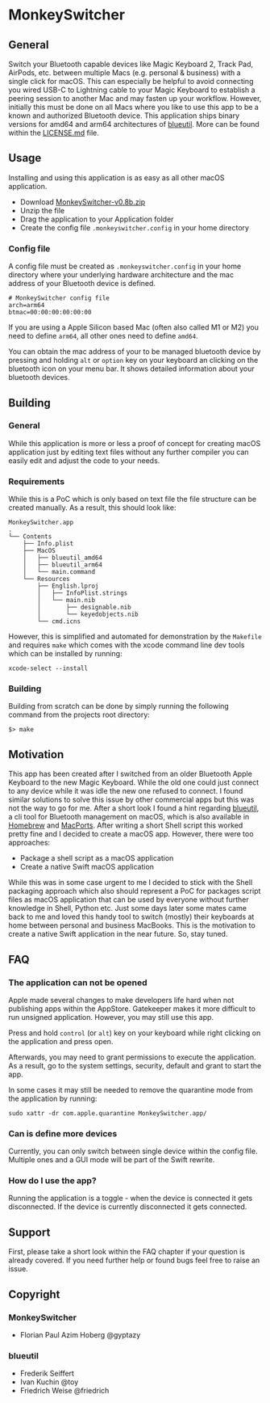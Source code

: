 # MonkeySwitcher
## General
Switch your Bluetooth capable devices like Magic Keyboard 2, Track Pad, AirPods, etc. between multiple Macs (e.g. personal & business) with a single click for macOS. This can especially be helpful to avoid connecting you wired USB-C to Lightning cable to your Magic Keyboard to establish a peering session to another Mac and may fasten up your workflow. However, initially this must be done on all Macs where you like to use this app to be a known and authorized Bluetooth device. This application ships binary versions for amd64 and arm64 architectures of [blueutil](https://github.com/toy/blueutil). More can be found within the [LICENSE.md](LICENSE.md) file.

## Usage
Installing and using this application is as easy as all other macOS application.

* Download [MonkeySwitcher-v0.8b.zip](https://gyptazy.ch/monkeyswitcher/MonkeySwitcher-v0.8b.zip)
* Unzip the file
* Drag the application to your Application folder
* Create the config file `.monkeyswitcher.config` in your home directory

### Config file
A config file must be created as `.monkeyswitcher.config` in your home directory where your underlying hardware architecture and the mac address of your Bluetooth device is defined.

```
# MonkeySwitcher config file
arch=arm64
btmac=00:00:00:00:00:00
```

If you are using a Apple Silicon based Mac (often also called M1 or M2) you need to define `arm64`, all other ones need to define `amd64`.

You can obtain the mac address of your to be managed bluetooth device by pressing and holding `alt` or `option` key on your keyboard an clicking on the bluetooth icon on your menu bar. It shows detailed information about your bluetooth devices.

## Building
### General
While this application is more or less a proof of concept for creating macOS application just by editing text files without any further compiler you can easily edit and adjust the code to your needs.
### Requirements
While this is a PoC which is only based on text file the file structure can be created manually. As a result, this should look like:

```
MonkeySwitcher.app
.
└── Contents
    ├── Info.plist
    ├── MacOS
    │   ├── blueutil_amd64
    │   ├── blueutil_arm64
    │   └── main.command
    └── Resources
        ├── English.lproj
        │   ├── InfoPlist.strings
        │   └── main.nib
        │       ├── designable.nib
        │       └── keyedobjects.nib
        └── cmd.icns
```

However, this is simplified and automated for demonstration by the `Makefile` and requires `make` which comes with the xcode command line dev tools which can be installed by running:

```
xcode-select --install
```

### Building
Building from scratch can be done by simply running the following command from the projects root directory:

```
$> make
```

## Motivation
This app has been created after I switched from an older Bluetooth Apple Keyboard to the new Magic Keyboard. While the old one could just connect to any device while it was idle the new one refused to connect. I found similar solutions to solve this issue by other commercial apps but this was not the way to go for me. After a short look I found a hint regarding [blueutil](https://github.com/toy/blueutil), a cli tool for Bluetooth management on macOS, which is also available in [Homebrew](https://brew.sh) and [MacPorts](https://www.macports.org/). After writing a short Shell script this worked pretty fine and I decided to create a macOS app. However, there were too approaches:

 * Package a shell script as a macOS application
 * Create a native Swift macOS application

While this was in some case urgent to me I decided to stick with the Shell packaging approach which also should represent a PoC for packages script files as macOS application that can be used by everyone without further knowledge in Shell, Python etc. Just some days later some mates came back to me and loved this handy tool to switch (mostly) their keyboards at home between personal and business MacBooks. This is the motivation to create a native Swift application in the near future. So, stay tuned.

## FAQ
### The application can not be opened
Apple made several changes to make developers life hard when not publishing apps within the AppStore. Gatekeeper makes it more difficult to run unsigned application. However, you may still use this app.

Press and hold `control` (or `alt`) key on your keyboard while right clicking on the application and press open.

Afterwards, you may need to grant permissions to execute the application. As a result, go to the system settings, security, default and grant to start the app.

In some cases it may still be needed to remove the quarantine mode from the application by running:
```
sudo xattr -dr com.apple.quarantine MonkeySwitcher.app/
```
### Can is define more devices
Currently, you can only switch between single device within the config file. Multiple ones and a GUI mode will be part of the Swift rewrite.

### How do I use the app?
Running the application is a toggle - when the device is connected it gets disconnected. If the device is currently disconnected it gets connected.


## Support
First, please take a short look within the FAQ chapter if your question is already covered. If you need further help or found bugs feel free to raise an issue.

## Copyright
### MonkeySwitcher
* Florian Paul Azim Hoberg @gyptazy
### blueutil
* Frederik Seiffert
* Ivan Kuchin @toy
* Friedrich Weise @friedrich
